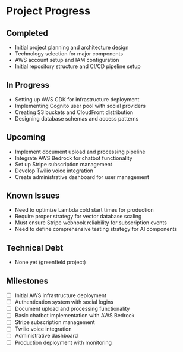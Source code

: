 # Project Progress

## Completed
- Initial project planning and architecture design
- Technology selection for major components
- AWS account setup and IAM configuration
- Initial repository structure and CI/CD pipeline setup

## In Progress
- Setting up AWS CDK for infrastructure deployment
- Implementing Cognito user pool with social providers
- Creating S3 buckets and CloudFront distribution
- Designing database schemas and access patterns

## Upcoming
- Implement document upload and processing pipeline
- Integrate AWS Bedrock for chatbot functionality
- Set up Stripe subscription management
- Develop Twilio voice integration
- Create administrative dashboard for user management

## Known Issues
- Need to optimize Lambda cold start times for production
- Require proper strategy for vector database scaling
- Must ensure Stripe webhook reliability for subscription events
- Need to define comprehensive testing strategy for AI components

## Technical Debt
- None yet (greenfield project)

## Milestones
- [  ] Initial AWS infrastructure deployment
- [  ] Authentication system with social logins
- [  ] Document upload and processing functionality
- [  ] Basic chatbot implementation with AWS Bedrock
- [  ] Stripe subscription management
- [  ] Twilio voice integration
- [  ] Administrative dashboard
- [  ] Production deployment with monitoring